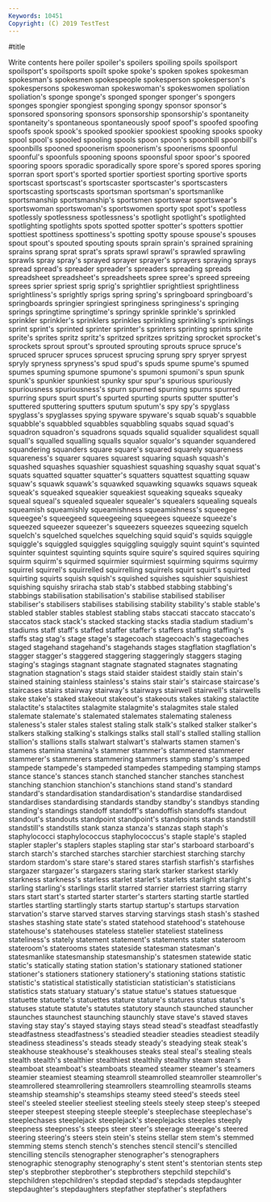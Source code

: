 ```yaml
---
Keywords: 10451
Copyright: (C) 2019 TestTest
---
```


#title

Write contents here
poiler spoiler's spoilers spoiling spoils spoilsport spoilsport's spoilsports
spoilt spoke spoke's spoken spokes spokesman spokesman's spokesmen spokespeople spokesperson
spokesperson's spokespersons spokeswoman spokeswoman's spokeswomen spoliation spoliation's sponge sponge's sponged
sponger sponger's spongers sponges spongier spongiest sponging spongy sponsor sponsor's
sponsored sponsoring sponsors sponsorship sponsorship's spontaneity spontaneity's spontaneous spontaneously spoof
spoof's spoofed spoofing spoofs spook spook's spooked spookier spookiest spooking
spooks spooky spool spool's spooled spooling spools spoon spoon's spoonbill
spoonbill's spoonbills spooned spoonerism spoonerism's spoonerisms spoonful spoonful's spoonfuls spooning
spoons spoonsful spoor spoor's spoored spooring spoors sporadic sporadically spore
spore's spored spores sporing sporran sport sport's sported sportier sportiest
sporting sportive sports sportscast sportscast's sportscaster sportscaster's sportscasters sportscasting sportscasts
sportsman sportsman's sportsmanlike sportsmanship sportsmanship's sportsmen sportswear sportswear's sportswoman sportswoman's
sportswomen sporty spot spot's spotless spotlessly spotlessness spotlessness's spotlight spotlight's
spotlighted spotlighting spotlights spots spotted spotter spotter's spotters spottier spottiest
spottiness spottiness's spotting spotty spouse spouse's spouses spout spout's spouted
spouting spouts sprain sprain's sprained spraining sprains sprang sprat sprat's
sprats sprawl sprawl's sprawled sprawling sprawls spray spray's sprayed sprayer
sprayer's sprayers spraying sprays spread spread's spreader spreader's spreaders spreading
spreads spreadsheet spreadsheet's spreadsheets spree spree's spreed spreeing sprees sprier
spriest sprig sprig's sprightlier sprightliest sprightliness sprightliness's sprightly sprigs spring
spring's springboard springboard's springboards springier springiest springiness springiness's springing springs
springtime springtime's springy sprinkle sprinkle's sprinkled sprinkler sprinkler's sprinklers sprinkles
sprinkling sprinkling's sprinklings sprint sprint's sprinted sprinter sprinter's sprinters sprinting
sprints sprite sprite's sprites spritz spritz's spritzed spritzes spritzing sprocket
sprocket's sprockets sprout sprout's sprouted sprouting sprouts spruce spruce's spruced
sprucer spruces sprucest sprucing sprung spry spryer spryest spryly spryness
spryness's spud spud's spuds spume spume's spumed spumes spuming spumone
spumone's spumoni spumoni's spun spunk spunk's spunkier spunkiest spunky spur
spur's spurious spuriously spuriousness spuriousness's spurn spurned spurning spurns spurred
spurring spurs spurt spurt's spurted spurting spurts sputter sputter's sputtered
sputtering sputters sputum sputum's spy spy's spyglass spyglass's spyglasses spying
spyware spyware's squab squab's squabble squabble's squabbled squabbles squabbling squabs
squad squad's squadron squadron's squadrons squads squalid squalider squalidest squall
squall's squalled squalling squalls squalor squalor's squander squandered squandering squanders
square square's squared squarely squareness squareness's squarer squares squarest squaring
squash squash's squashed squashes squashier squashiest squashing squashy squat squat's
squats squatted squatter squatter's squatters squattest squatting squaw squaw's squawk
squawk's squawked squawking squawks squaws squeak squeak's squeaked squeakier squeakiest
squeaking squeaks squeaky squeal squeal's squealed squealer squealer's squealers squealing
squeals squeamish squeamishly squeamishness squeamishness's squeegee squeegee's squeegeed squeegeeing squeegees
squeeze squeeze's squeezed squeezer squeezer's squeezers squeezes squeezing squelch squelch's
squelched squelches squelching squid squid's squids squiggle squiggle's squiggled squiggles
squiggling squiggly squint squint's squinted squinter squintest squinting squints squire
squire's squired squires squiring squirm squirm's squirmed squirmier squirmiest squirming
squirms squirmy squirrel squirrel's squirrelled squirrelling squirrels squirt squirt's squirted
squirting squirts squish squish's squished squishes squishier squishiest squishing squishy
sriracha stab stab's stabbed stabbing stabbing's stabbings stabilisation stabilisation's stabilise
stabilised stabiliser stabiliser's stabilisers stabilises stabilising stability stability's stable stable's
stabled stabler stables stablest stabling stabs staccati staccato staccato's staccatos
stack stack's stacked stacking stacks stadia stadium stadium's stadiums staff
staff's staffed staffer staffer's staffers staffing staffing's staffs stag stag's
stage stage's stagecoach stagecoach's stagecoaches staged stagehand stagehand's stagehands stages
stagflation stagflation's stagger stagger's staggered staggering staggeringly staggers staging staging's
stagings stagnant stagnate stagnated stagnates stagnating stagnation stagnation's stags staid
staider staidest staidly stain stain's stained staining stainless stainless's stains
stair stair's staircase staircase's staircases stairs stairway stairway's stairways stairwell
stairwell's stairwells stake stake's staked stakeout stakeout's stakeouts stakes staking
stalactite stalactite's stalactites stalagmite stalagmite's stalagmites stale staled stalemate stalemate's
stalemated stalemates stalemating staleness staleness's staler stales stalest staling stalk
stalk's stalked stalker stalker's stalkers stalking stalking's stalkings stalks stall
stall's stalled stalling stallion stallion's stallions stalls stalwart stalwart's stalwarts
stamen stamen's stamens stamina stamina's stammer stammer's stammered stammerer stammerer's
stammerers stammering stammers stamp stamp's stamped stampede stampede's stampeded stampedes
stampeding stamping stamps stance stance's stances stanch stanched stancher stanches
stanchest stanching stanchion stanchion's stanchions stand stand's standard standard's standardisation
standardisation's standardise standardised standardises standardising standards standby standby's standbys standing
standing's standings standoff standoff's standoffish standoffs standout standout's standouts standpoint
standpoint's standpoints stands standstill standstill's standstills stank stanza stanza's stanzas
staph staph's staphylococci staphylococcus staphylococcus's staple staple's stapled stapler stapler's
staplers staples stapling star star's starboard starboard's starch starch's starched
starches starchier starchiest starching starchy stardom stardom's stare stare's stared
stares starfish starfish's starfishes stargazer stargazer's stargazers staring stark starker
starkest starkly starkness starkness's starless starlet starlet's starlets starlight starlight's
starling starling's starlings starlit starred starrier starriest starring starry stars
start start's started starter starter's starters starting startle startled startles
startling startlingly starts startup startup's startups starvation starvation's starve starved
starves starving starvings stash stash's stashed stashes stashing state state's
stated statehood statehood's statehouse statehouse's statehouses stateless statelier stateliest stateliness
stateliness's stately statement statement's statements stater stateroom stateroom's staterooms states
stateside statesman statesman's statesmanlike statesmanship statesmanship's statesmen statewide static static's
statically stating station station's stationary stationed stationer stationer's stationers stationery
stationery's stationing stations statistic statistic's statistical statistically statistician statistician's statisticians
statistics stats statuary statuary's statue statue's statues statuesque statuette statuette's
statuettes stature stature's statures status status's statuses statute statute's statutes
statutory staunch staunched stauncher staunches staunchest staunching staunchly stave stave's
staved staves staving stay stay's stayed staying stays stead stead's
steadfast steadfastly steadfastness steadfastness's steadied steadier steadies steadiest steadily steadiness
steadiness's steads steady steady's steadying steak steak's steakhouse steakhouse's steakhouses
steaks steal steal's stealing steals stealth stealth's stealthier stealthiest stealthily
stealthy steam steam's steamboat steamboat's steamboats steamed steamer steamer's steamers
steamier steamiest steaming steamroll steamrolled steamroller steamroller's steamrollered steamrollering steamrollers
steamrolling steamrolls steams steamship steamship's steamships steamy steed steed's steeds
steel steel's steeled steelier steeliest steeling steels steely steep steep's
steeped steeper steepest steeping steeple steeple's steeplechase steeplechase's steeplechases steeplejack
steeplejack's steeplejacks steeples steeply steepness steepness's steeps steer steer's steerage
steerage's steered steering steering's steers stein stein's steins stellar stem
stem's stemmed stemming stems stench stench's stenches stencil stencil's stencilled
stencilling stencils stenographer stenographer's stenographers stenographic stenography stenography's stent stent's
stentorian stents step step's stepbrother stepbrother's stepbrothers stepchild stepchild's stepchildren
stepchildren's stepdad stepdad's stepdads stepdaughter stepdaughter's stepdaughters stepfather stepfather's stepfathers
